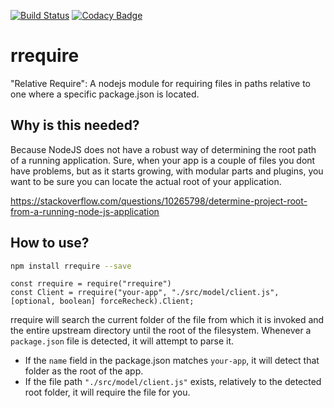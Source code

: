 [![Build Status](https://travis-ci.org/silvae86/rrequire.svg?branch=master)](https://travis-ci.org/silvae86/rrequire)
[![Codacy Badge](https://api.codacy.com/project/badge/Grade/cff4cfde36144314adbdce30226737e6)](https://www.codacy.com/app/silvae86/rrequire?utm_source=github.com&amp;utm_medium=referral&amp;utm_content=silvae86/rrequire&amp;utm_campaign=Badge_Grade)



# rrequire
"Relative Require": A nodejs module for requiring files in paths relative to one where a specific package.json is located. 

## Why is this needed?

Because NodeJS does not have a robust way of determining the root path of a running application. Sure, when your app is a couple of files you dont have problems, but as it starts growing, with modular parts and plugins, you want to be sure you can locate the actual root of your application.

https://stackoverflow.com/questions/10265798/determine-project-root-from-a-running-node-js-application


## How to use?

````bash
npm install rrequire --save
````

````node
const rrequire = require("rrequire")
const Client = rrequire("your-app", "./src/model/client.js", [optional, boolean] forceRecheck).Client;
````

rrequire will search the current folder of the file from which it is invoked and the entire upstream directory until the root of the filesystem. Whenever a `package.json` file is detected, it will attempt to parse it. 

 - If the `name` field in the package.json matches `your-app`, it will detect that folder as the root of the app.
 - If the file path `"./src/model/client.js"` exists, relatively to the detected root folder, it will require the file for you.

